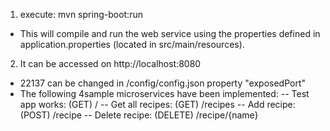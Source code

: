 1. execute: mvn spring-boot:run
 - This will compile and run the web service using the properties defined in application.properties (located in src/main/resources).

2. It can be accessed on http://localhost:8080
 - 22137 can be changed in /config/config.json property "exposedPort"
 - The following 4sample microservices have been implemented:
	-- Test app works:  	(GET) /
	-- Get all recipes: 	(GET) /recipes
	-- Add recipe: 		(POST) /recipe
	-- Delete recipe: 	(DELETE) /recipe/{name}
